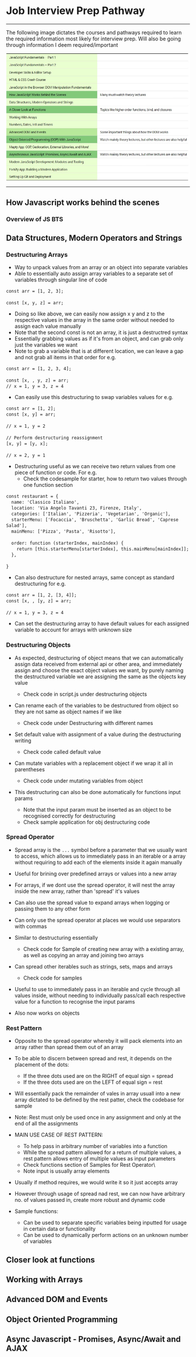 # Job Interview Prep Pathway

---

The following image dictates the courses and pathways required to learn the required information most likely for interview prep. Will also be going through information I deem required/important

![Interview Prep Pathway](../Javascript-Course/Images/Interview_Prep_Pathway.jpg)

---

## How Javascript works behind the scenes

### Overview of JS BTS

## Data Structures, Modern Operators and Strings

### Destructuring Arrays

- Way to unpack values from an array or an object into separate variables
- Able to essentially auto assign array variables to a separate set of variables through singular line of code

```
const arr = [1, 2, 3];

const [x, y, z] = arr;
```

- Doing so like above, we can easily now assign x y and z to the respective values in the array in the same order without needed to assign each value manually
- Note that the second const is not an array, it is just a destructred syntax
- Essentially grabbing values as if it's from an object, and can grab only just the variables we want
- Note to grab a variable that is at different location, we can leave a gap and not grab all items in that order for e.g.

```
const arr = [1, 2, 3, 4];

const [x, , y, z] = arr;
// x = 1, y = 3, z = 4

```

- Can easily use this destructuring to swap variables values for e.g.

```
const arr = [1, 2];
const [x, y] = arr;

// x = 1, y = 2

// Perform destructuring reassignment
[x, y] = [y, x];

// x = 2, y = 1
```

- Destructuring useful as we can receive two return values from one piece of function or code. For e.g.
  - Check the codesample for starter, how to return two values through one function section

```
const restaurant = {
  name: 'Classico Italiano',
  location: 'Via Angelo Tavanti 23, Firenze, Italy',
  categories: ['Italian', 'Pizzeria', 'Vegetarian', 'Organic'],
  starterMenu: ['Focaccia', 'Bruschetta', 'Garlic Bread', 'Caprese Salad'],
  mainMenu: ['Pizza', 'Pasta', 'Risotto'],

  order: function (starterIndex, mainIndex) {
    return [this.starterMenu[starterIndex], this.mainMenu[mainIndex]];
  },

}
```

- Can also destructure for nested arrays, same concept as standard destructuring for e.g.

```
const arr = [1, 2, [3, 4]];
const [x, , [y, z] = arr;

// x = 1, y = 3, z = 4
```

- Can set the destructuring array to have default values for each assigned variable to account for arrays with unknown size

### Destructuring Objects

- As expected, destructuring of object means that we can automatically assign data received from external api or other area, and immediately assign and choose the exact object values we want, by purely naming the destructured variable we are assigning the same as the objects key value
  - Check code in script.js under destructuring objects
- Can rename each of the variables to be destructured from object so they are not same as object names if we like
  - Check code under Destructuring with different names
- Set default value with assignment of a value during the destructuring writing

  - Check code called default value

- Can mutate variables with a replacement object if we wrap it all in parentheses

  - Check code under mutating variables from object

- This destructuring can also be done automatically for functions input params
  - Note that the input param must be inserted as an object to be recognised correctly for destructuring
  - Check sample application for obj destructuring code

### Spread Operator

- Spread array is the `...` symbol before a parameter that we usually want to access, which allows us to immediately pass in an iterable or a array without requiring to add each of the elements inside it again manually
- Useful for brining over predefined arrays or values into a new array
- For arrays, if we dont use the spread operator, it will nest the array inside the new array, rather than 'spread' it's values
- Can also use the spread value to expand arrays when logging or passing them to any other form

- Can only use the spread operator at places we would use separators with commas
- Similar to destructuring essentially

  - Check code for Sample of creating new array with a existing array, as well as copying an array and joining two arrays

- Can spread other iterables such as strings, sets, maps and arrays

  - Check code for samples

- Useful to use to immediately pass in an iterable and cycle through all values inside, without needing to individually pass/call each respective value for a function to recognise the input params
- Also now works on objects

### Rest Pattern

- Opposite to the spread operator whereby it will pack elements into an array rather than spread them out of an array
- To be able to discern between spread and rest, it depends on the placement of the dots:

  - If the three dots used are on the RIGHT of equal sign = spread
  - If the three dots used are on the LEFT of equal sign = rest

- Will essentially pack the remainder of vales in array usuall into a new array dictated to be defined by the rest patter, check the codebase for sample
- Note: Rest must only be used once in any assignment and only at the end of all the assignments

- MAIN USE CASE OF REST PATTERN:

  - To help pass in arbitrary number of variables into a function
  - While the spread pattern allowed for a return of multiple values, a rest pattern allows entry of multiple values as input parameters
  - Check functions section of Samples for Rest Operator\
  - Note input is usually array elements

- Usually if method requires, we would write it so it just accepts array
- However through usage of spread nad rest, we can now have arbitrary no. of values passed in, create more robust and dynamic code

- Sample functions:
  - Can be used to separate specific variables being inputted for usage in certain data or functionality
  - Can be used to dynamically perform actions on an unknown number of variables

## Closer look at functions

## Working with Arrays

## Advanced DOM and Events

## Object Oriented Programming

## Async Javascript - Promises, Async/Await and AJAX
